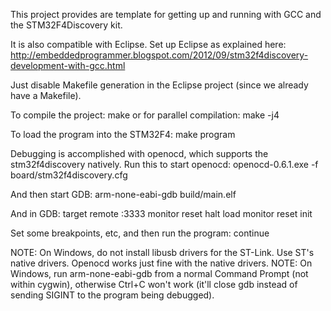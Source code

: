 This project provides are template for getting up and running with GCC and the STM32F4Discovery kit.


It is also compatible with Eclipse. Set up Eclipse as explained here:
http://embeddedprogrammer.blogspot.com/2012/09/stm32f4discovery-development-with-gcc.html

Just disable Makefile generation in the Eclipse project (since we already have a Makefile).


To compile the project:
	make
or for parallel compilation:
	make -j4


To load the program into the STM32F4:
	make program


Debugging is accomplished with openocd, which supports the stm32f4discovery natively.
Run this to start openocd:
	openocd-0.6.1.exe -f board/stm32f4discovery.cfg

And then start GDB:
	arm-none-eabi-gdb build/main.elf

And in GDB:
	target remote :3333
	monitor reset halt
	load
	monitor reset init

Set some breakpoints, etc, and then run the program:
	continue




NOTE: On Windows, do not install libusb drivers for the ST-Link. Use ST's native drivers. Openocd works just fine with the native drivers.
NOTE: On Windows, run arm-none-eabi-gdb from a normal Command Prompt (not within cygwin), otherwise Ctrl+C won't work (it'll close gdb instead of sending SIGINT to the program being debugged).
